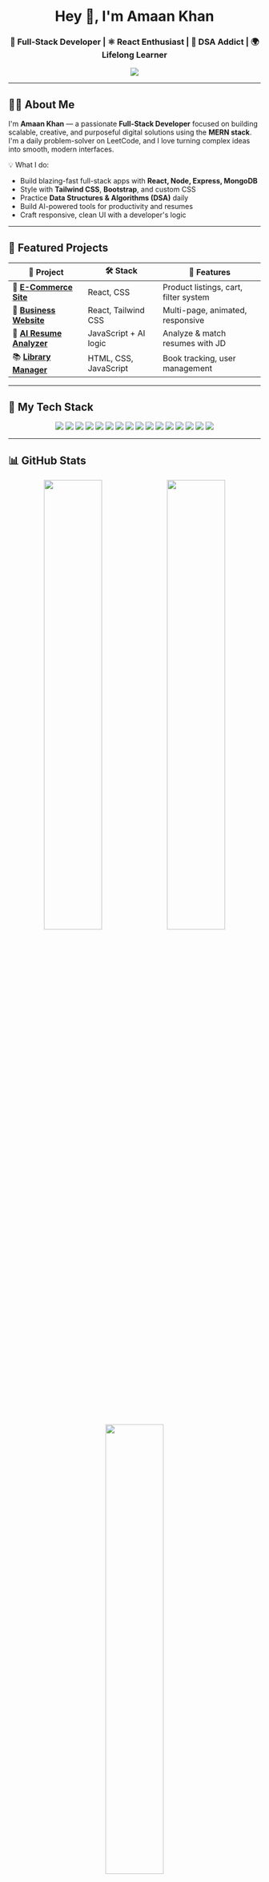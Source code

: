 <h1 align="center">Hey 👋, I'm Amaan Khan</h1>
<h3 align="center">🚀 Full-Stack Developer | ⚛️ React Enthusiast | 🧠 DSA Addict | 🌍 Lifelong Learner</h3>

<p align="center">
  <img src="https://readme-typing-svg.demolab.com?font=Fira+Code&pause=800&center=true&vCenter=true&color=00F5FF&width=480&lines=Creating+insane+MERN+Projects;Crushing+DSA+Daily;UI+with+Purpose+%26+Power;Deploying+Dreams+to+the+Web" />
</p>

---

## 👨‍💻 About Me

I'm **Amaan Khan** — a passionate **Full-Stack Developer** focused on building scalable, creative, and purposeful digital solutions using the **MERN stack**. I'm a daily problem-solver on LeetCode, and I love turning complex ideas into smooth, modern interfaces.

💡 What I do:
- Build blazing-fast full-stack apps with **React, Node, Express, MongoDB**
- Style with **Tailwind CSS**, **Bootstrap**, and custom CSS
- Practice **Data Structures & Algorithms (DSA)** daily
- Build AI-powered tools for productivity and resumes
- Craft responsive, clean UI with a developer's logic

---

## 🧩 Featured Projects

| 💼 Project | 🛠 Stack | 🌟 Features |
|-----------|----------|-------------|
| 🛒 **[E-Commerce Site](https://github.com/Amaan-sde/E-Commerce-Site)** | React, CSS | Product listings, cart, filter system |
| 👔 **[Business Website](https://github.com/Amaan-sde/Business-Site)** | React, Tailwind CSS | Multi-page, animated, responsive |
| 🤖 **[AI Resume Analyzer](https://github.com/Amaan-sde/AI-Resume-Analyzer)** | JavaScript + AI logic | Analyze & match resumes with JD |
| 📚 **[Library Manager](https://github.com/Amaan-sde/library-management-system)** | HTML, CSS, JavaScript | Book tracking, user management |

---

## 🧠 My Tech Stack

<p align="center">
  <img src="https://img.shields.io/badge/-React-61DAFB?style=for-the-badge&logo=react&logoColor=black" />
  <img src="https://img.shields.io/badge/-HTML5-E34F26?style=for-the-badge&logo=html5&logoColor=white" />
  <img src="https://img.shields.io/badge/-CSS3-1572B6?style=for-the-badge&logo=css3&logoColor=white" />
  <img src="https://img.shields.io/badge/-JavaScript-F7DF1E?style=for-the-badge&logo=javascript&logoColor=black" />
  <img src="https://img.shields.io/badge/-Node.js-339933?style=for-the-badge&logo=nodedotjs&logoColor=white" />
  <img src="https://img.shields.io/badge/-Express-black?style=for-the-badge&logo=express&logoColor=white" />
  <img src="https://img.shields.io/badge/-MongoDB-47A248?style=for-the-badge&logo=mongodb&logoColor=white" />
  <img src="https://img.shields.io/badge/-MySQL-00758F?style=for-the-badge&logo=mysql&logoColor=white" />
  <img src="https://img.shields.io/badge/-TailwindCSS-38B2AC?style=for-the-badge&logo=tailwindcss&logoColor=white" />
  <img src="https://img.shields.io/badge/-Bootstrap-7952B3?style=for-the-badge&logo=bootstrap&logoColor=white" />
  <img src="https://img.shields.io/badge/-Git-F05032?style=for-the-badge&logo=git&logoColor=white" />
  <img src="https://img.shields.io/badge/-GitHub-181717?style=for-the-badge&logo=github&logoColor=white" />
  <img src="https://img.shields.io/badge/-Postman-FF6C37?style=for-the-badge&logo=postman&logoColor=white" />
  <img src="https://img.shields.io/badge/-C++-00599C?style=for-the-badge&logo=c%2B%2B&logoColor=white" />
  <img src="https://img.shields.io/badge/-C-A8B9CC?style=for-the-badge&logo=c&logoColor=black" />
  <img src="https://img.shields.io/badge/-Python-3776AB?style=for-the-badge&logo=python&logoColor=white" />
</p>

---

## 📊 GitHub Stats

<p align="center">
  <img width="48%" src="https://github-readme-stats.vercel.app/api?username=Amaan-sde&show_icons=true&theme=tokyonight" />
  <img width="48%" src="https://github-readme-streak-stats.herokuapp.com/?user=Amaan-sde&theme=tokyonight" />
</p>

<p align="center">
  <img width="48%" src="https://github-readme-stats.vercel.app/api/top-langs/?username=Amaan-sde&layout=compact&theme=tokyonight" />
</p>

---

## 🌐 Let's Connect

<p align="center">
  <a href="https://www.linkedin.com/in/amaan-khan-121b722a6/" target="_blank">
    <img src="https://img.shields.io/badge/-LinkedIn-blue?style=for-the-badge&logo=linkedin&logoColor=white" />
  </a>
  <a href="mailto:amaankhan172585@gmail.com">
    <img src="https://img.shields.io/badge/-Gmail-D14836?style=for-the-badge&logo=gmail&logoColor=white" />
  </a>
  <a href="https://leetcode.com/u/Amaan_Khan1/" target="_blank">
    <img src="https://img.shields.io/badge/-LeetCode-FFA116?style=for-the-badge&logo=leetcode&logoColor=black" />
  </a>
</p>

---

## 💬 Quote I Live By

> "Make it work, make it right, make it fast." — Kent Beck

---

<p align="center">
  <img src="https://capsule-render.vercel.app/api?type=waving&color=0:00f2fe,100:4facfe&height=100&section=footer"/>
</p>
